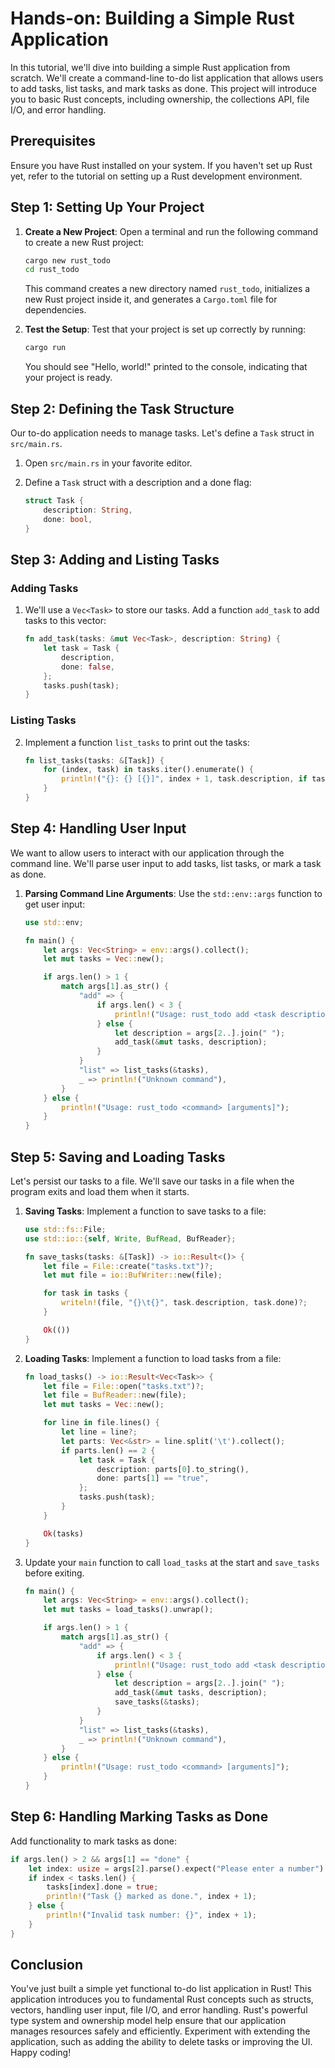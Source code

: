 # Hands-on: Building a Simple Rust Application

In this tutorial, we'll dive into building a simple Rust application from scratch. We'll create a command-line to-do list application that allows users to add tasks, list tasks, and mark tasks as done. This project will introduce you to basic Rust concepts, including ownership, the collections API, file I/O, and error handling.

## Prerequisites

Ensure you have Rust installed on your system. If you haven't set up Rust yet, refer to the tutorial on setting up a Rust development environment.

## Step 1: Setting Up Your Project

1. **Create a New Project**: Open a terminal and run the following command to create a new Rust project:

   ```sh
   cargo new rust_todo
   cd rust_todo
   ```

   This command creates a new directory named `rust_todo`, initializes a new Rust project inside it, and generates a `Cargo.toml` file for dependencies.

2. **Test the Setup**: Test that your project is set up correctly by running:

   ```sh
   cargo run
   ```

   You should see "Hello, world!" printed to the console, indicating that your project is ready.

## Step 2: Defining the Task Structure

Our to-do application needs to manage tasks. Let's define a `Task` struct in `src/main.rs`.

1. Open `src/main.rs` in your favorite editor.
2. Define a `Task` struct with a description and a done flag:

   ```rust
   struct Task {
       description: String,
       done: bool,
   }
   ```

## Step 3: Adding and Listing Tasks

### Adding Tasks

1. We'll use a `Vec<Task>` to store our tasks. Add a function `add_task` to add tasks to this vector:

   ```rust
   fn add_task(tasks: &mut Vec<Task>, description: String) {
       let task = Task {
           description,
           done: false,
       };
       tasks.push(task);
   }
   ```

### Listing Tasks

2. Implement a function `list_tasks` to print out the tasks:

   ```rust
   fn list_tasks(tasks: &[Task]) {
       for (index, task) in tasks.iter().enumerate() {
           println!("{}: {} [{}]", index + 1, task.description, if task.done { "x" } else { " " });
       }
   }
   ```

## Step 4: Handling User Input

We want to allow users to interact with our application through the command line. We'll parse user input to add tasks, list tasks, or mark a task as done.

1. **Parsing Command Line Arguments**: Use the `std::env::args` function to get user input:

   ```rust
   use std::env;

   fn main() {
       let args: Vec<String> = env::args().collect();
       let mut tasks = Vec::new();

       if args.len() > 1 {
           match args[1].as_str() {
               "add" => {
                   if args.len() < 3 {
                       println!("Usage: rust_todo add <task description>");
                   } else {
                       let description = args[2..].join(" ");
                       add_task(&mut tasks, description);
                   }
               }
               "list" => list_tasks(&tasks),
               _ => println!("Unknown command"),
           }
       } else {
           println!("Usage: rust_todo <command> [arguments]");
       }
   }
   ```

## Step 5: Saving and Loading Tasks

Let's persist our tasks to a file. We'll save our tasks in a file when the program exits and load them when it starts.

1. **Saving Tasks**: Implement a function to save tasks to a file:

   ```rust
   use std::fs::File;
   use std::io::{self, Write, BufRead, BufReader};

   fn save_tasks(tasks: &[Task]) -> io::Result<()> {
       let file = File::create("tasks.txt")?;
       let mut file = io::BufWriter::new(file);

       for task in tasks {
           writeln!(file, "{}\t{}", task.description, task.done)?;
       }

       Ok(())
   }
   ```

2. **Loading Tasks**: Implement a function to load tasks from a file:

   ```rust
   fn load_tasks() -> io::Result<Vec<Task>> {
       let file = File::open("tasks.txt")?;
       let file = BufReader::new(file);
       let mut tasks = Vec::new();

       for line in file.lines() {
           let line = line?;
           let parts: Vec<&str> = line.split('\t').collect();
           if parts.len() == 2 {
               let task = Task {
                   description: parts[0].to_string(),
                   done: parts[1] == "true",
               };
               tasks.push(task);
           }
       }

       Ok(tasks)
   }
   ```

3. Update your `main` function to call `load_tasks` at the start and `save_tasks` before exiting.

    ```rust
    fn main() {
        let args: Vec<String> = env::args().collect();
        let mut tasks = load_tasks().unwrap();

        if args.len() > 1 {
            match args[1].as_str() {
                "add" => {
                    if args.len() < 3 {
                        println!("Usage: rust_todo add <task description>");
                    } else {
                        let description = args[2..].join(" ");
                        add_task(&mut tasks, description);
                        save_tasks(&tasks);
                    }
                }
                "list" => list_tasks(&tasks),
                _ => println!("Unknown command"),
            }
        } else {
            println!("Usage: rust_todo <command> [arguments]");
        }
    }
    ```
## Step 6: Handling Marking Tasks as Done

Add functionality to mark tasks as done:

```rust
if args.len() > 2 && args[1] == "done" {
    let index: usize = args[2].parse().expect("Please enter a number") - 1;
    if index < tasks.len() {
        tasks[index].done = true;
        println!("Task {} marked as done.", index + 1);
    } else {
        println!("Invalid task number: {}", index + 1);
    }
}
```

## Conclusion

You've just built a simple yet functional to-do list application in Rust! This application introduces you to fundamental Rust concepts such as structs, vectors, handling user input, file I/O, and error handling. Rust's powerful type system and ownership model help ensure that our application manages resources safely and efficiently. Experiment with extending the application, such as adding the ability to delete tasks or improving the UI. Happy coding!
